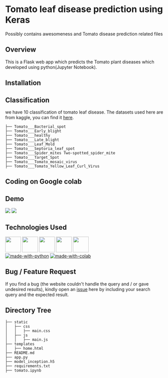 # Tomato leaf disease prediction using Keras
Possibly contains awesomeness and Tomato disease prediction related files

## Overview
This is a Flask web app which predicts the Tomato plant diseases which developed using python(Jupyter Notebook).

## Installation

## Classification
we have 10 classification of tomato leaf disease. The datasets used here are from kaggle, you can find it [here](https://www.kaggle.com/noulam/tomato).
```
├── Tomato___Bacterial_spot
├── Tomato___Early_blight
├── Tomato___healthy
├── Tomato___Late_blight
├── Tomato___Leaf_Mold
├── Tomato___Septoria_leaf_spot
├── Tomato___Spider_mites Two-spotted_spider_mite
├── Tomato___Target_Spot
├── Tomato___Tomato_mosaic_virus
├── Tomato___Tomato_Yellow_Leaf_Curl_Virus
```

## Coding on Google colab


## Demo
<img target="_blank" src="https://64.media.tumblr.com/acbfbd0d8e3fd727f06529acf8170892/960ca4f847eb658e-dd/s1280x1920/7cf1580b82948b22fd889faafb39770764f95440.png">

<img target="_blank" src="https://64.media.tumblr.com/9d6c747f9b4cf098660791a947ea5cba/960ca4f847eb658e-09/s1280x1920/56cc60abd93a13f4d725ba06150f5a0511c43e53.png">

## Technologies Used
[<img target="_blank" src="https://www.gstatic.com/devrel-devsite/prod/vbd0faab6c0701e17b2f66039dd03326fc0e1627ecbcddaec4cd383df8dda622c/tensorflow/images/lockup.svg" height=50>](https://www.tensorflow.org/) [<img target="_blank" src="https://keras.io/img/logo-small.png" height=50>](https://keras.io/) [<img target="_blank" src="https://numpy.org/doc/stable/_static/numpylogo.svg" height=50>](https://numpy.org/doc/stable/user/index.html) [<img target="_blank" src="https://flask.palletsprojects.com/en/1.1.x/_images/flask-logo.png" height=50>](https://flask.palletsprojects.com/en/1.1.x/) [<img target="_blank" src="https://werkzeug.palletsprojects.com/en/1.0.x/_static/werkzeug.png" height=50>](https://werkzeug.palletsprojects.com/en/1.0.x/)
<br>
[![made-with-python](https://img.shields.io/badge/made%20with-Python-yellow)](https://www.python.org/) [![made-with-colab](https://img.shields.io/badge/made%20with-Google%20Colab-yellowgreen)](Colabcolab.research.google.com)

## Bug / Feature Request

If you find a bug (the website couldn't handle the query and / or gave undesired results), kindly open an [issue](https://github.com/arunmozhidevan/tomato_disease/issues) here by including your search query and the expected result.

## Directory Tree 
```
├── static
│   ├── css
│   │   ├── main.css
│   ├── js
│   │   ├── main.js
├── templates
│   ├── home.html
├── README.md
├── app.py
├── model_inception.h5
├── requirements.txt
├── tomato.ipynb
```
